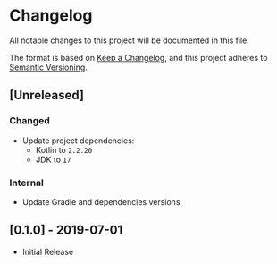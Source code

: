 # Changelog
All notable changes to this project will be documented in this file.

The format is based on [Keep a Changelog](https://keepachangelog.com/en/1.0.0/),
and this project adheres to [Semantic Versioning](https://semver.org/spec/v2.0.0.html).

## [Unreleased]

### Changed

* Update project dependencies:
    * Kotlin to `2.2.20`
    * JDK to `17`

### Internal

- Update Gradle and dependencies versions

## [0.1.0] - 2019-07-01

- Initial Release

